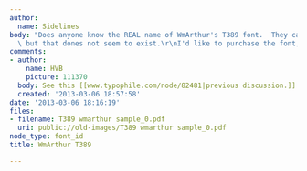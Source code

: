 ```yaml
---
author:
  name: Sidelines
body: "Does anyone know the REAL name of WmArthur's T389 font.  They call it \"CarlottaOnePKA\"
  \ but that dones not seem to exist.\r\nI'd like to purchase the font, if possible."
comments:
- author:
    name: HVB
    picture: 111370
  body: See this [[www.typophile.com/node/82481|previous discussion.]]
  created: '2013-03-06 18:57:58'
date: '2013-03-06 18:16:19'
files:
- filename: T389 wmarthur sample_0.pdf
  uri: public://old-images/T389 wmarthur sample_0.pdf
node_type: font_id
title: WmArthur T389

---
```

